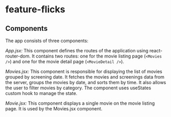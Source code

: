 # feature-flicks

## Components

The app consists of three components:

*App.jsx:* This component defines the routes of the application using react-router-dom. It contains two routes: one for the movie listing page (`<Movies />`) and one for the movie detail page (`<MovieDetail />`).

_Movies.jsx:_ This component is responsible for displaying the list of movies grouped by screening date. It fetches the movies and screenings data from the server, groups the movies by date, and sorts them by time. It also allows the user to filter movies by category. The component uses useStates custom hook to manage the state.

_Movie.jsx:_ This component displays a single movie on the movie listing page. It is used by the Movies.jsx component.
